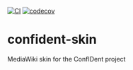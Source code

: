 [![CI](https://github.com/gesinn-it-pub/ConfIDentSkin/actions/workflows/ci.yml/badge.svg)](https://github.com/gesinn-it-pub/ConfIDentSkin/actions/workflows/ci.yml)
[![codecov](https://codecov.io/gh/gesinn-it-pub/ConfIDentSkin/branch/main/graph/badge.svg?token=XYOGLN5ANJ)](https://codecov.io/gh/gesinn-it-pub/ConfIDentSkin)

# confident-skin
MediaWiki skin for the ConfIDent project
